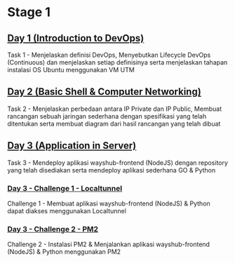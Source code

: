 # Stage 1
## [Day 1 (Introduction to DevOps)](https://github.com/calvinnr/devops18-dumbways-calvinnovryanrahaditya/tree/bd3af33f0e271c734cc1831ea671cf55a6626e7a/Stage%201/Week%201/Day%201/README.md)
Task 1 - Menjelaskan definisi DevOps, Menyebutkan Lifecycle DevOps (Continuous) dan menjelaskan setiap definisinya serta menjelaskan tahapan instalasi OS Ubuntu menggunakan VM UTM
## [Day 2 (Basic Shell & Computer Networking)](https://github.com/calvinnr/devops18-dumbways-calvinnovryanrahaditya/blob/8fe9ef5f9c2b55140f87ddb394893dd1b4e65b96/Stage%201/Week%201/Day%202/README.md)
Task 2 - Menjelaskan perbedaan antara IP Private dan IP Public, Membuat rancangan sebuah jaringan sederhana dengan spesifikasi yang telah ditentukan serta membuat diagram dari hasil rancangan yang telah dibuat
## [Day 3 (Application in Server)](https://github.com/calvinnr/devops18-dumbways-calvinnovryanrahaditya/blob/b0f53cfdbe535d1f8c3547ac620582319dfe3f6f/Stage%201/Week%201/Day%203/README.md)
Task 3 - Mendeploy aplikasi wayshub-frontend (NodeJS) dengan repository yang telah disediakan serta mendeploy aplikasi sederhana GO & Python 
### [Day 3 - Challenge 1 - Localtunnel](https://github.com/calvinnr/devops18-dumbways-calvinnovryanrahaditya/blob/4519ad89761a941efa30203d0326a683ae3021c7/Stage%201/Week%201/Day%203/LOCALTUNNEL.md)
Challenge 1 - Membuat aplikasi wayshub-frontend (NodeJS) & Python dapat diakses menggunakan Localtunnel
### [Day 3 - Challenge 2 - PM2](https://github.com/calvinnr/devops18-dumbways-calvinnovryanrahaditya/blob/4519ad89761a941efa30203d0326a683ae3021c7/Stage%201/Week%201/Day%203/PM2.md)
Challenge 2 - Instalasi PM2 & Menjalankan aplikasi wayshub-frontend (NodeJS) & Python menggunakan PM2
